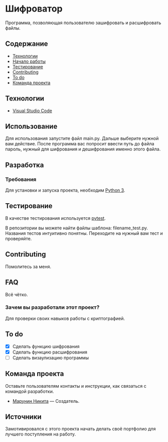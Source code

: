 # Шифроватор
Программа, позволяющая пользователю зашифровать и расшифровать файлы.
## Содержание
- [Технологии](#технологии)
- [Начало работы](#начало-работы)
- [Тестирование](#тестирование)
- [Contributing](#contributing)
- [To do](#to-do)
- [Команда проекта](#команда-проекта)

## Технологии
- [Visual Studio Code](https://code.visualstudio.com/)

## Использование

Для использования запустите файл main.py. Дальше выберите нужной вам действие. После программа вас попросит ввести путь до файла пароль, нужный для шифрования и дешифрования именно этого файла.


## Разработка

### Требования
Для установки и запуска проекта, необходим [Python 3](https://www.python.org/).


## Тестирование

В качестве тестирования используется [pytest](https://pypi.org/project/pytest/).

В репозитории вы можете найти файлы шаблона: filename_test.py. Названия тестов интуитивно понятны. Переходите на нужный вам тест и проверяйте.

## Contributing
Помолитесь за меня.

## FAQ 
Всё чётко.
### Зачем вы разработали этот проект?
Для проверки своих навыков работы с криптографией.

## To do
- [x] Сделать функцию шифрования
- [x] Сделать функцию расшифрования
- [ ] Сделать визаулизацию программы

## Команда проекта
Оставьте пользователям контакты и инструкции, как связаться с командой разработки.

- [Марунин Никита](https://t.me/NeUk1N) — Создатель.

## Источники
Замотивировался с этого проекта начать делать своё портфолио для лучшего поступления на работу.
